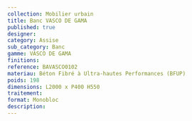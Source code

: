 ```yaml
---
collection: Mobilier urbain
title: Banc VASCO DE GAMA
published: true
designer: 
category: Assise
sub_category: Banc
gamme: VASCO DE GAMA
finitions: 
reference: BAVASCO0102
materiau: Béton Fibré à Ultra-hautes Performances (BFUP)
poids: 198
dimensions: L2000 x P400 H550
traitement: 
format: Monobloc
description: 
---
```

